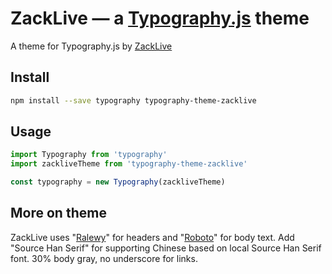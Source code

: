 # ZackLive — a <a href='https://github.com/kyleamathews/typography.js'>Typography.js</a> theme

A theme for Typography.js by <a href='https://zacklive.com/'>ZackLive</a>

## Install
```bash
npm install --save typography typography-theme-zacklive
```
## Usage
```javascript
import Typography from 'typography'
import zackliveTheme from 'typography-theme-zacklive'

const typography = new Typography(zackliveTheme)
```
## More on theme

ZackLive uses "<a href='https://fonts.google.com/specimen/Raleway'>Ralewy</a>" for headers and "<a href='https://fonts.google.com/specimen/Roboto'>Roboto</a>" for body text. Add "Source Han Serif" for supporting Chinese based on local Source Han Serif font. 30% body gray, no underscore for links.

